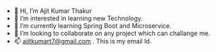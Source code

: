 - 👋 Hi, I’m Ajit Kumar Thakur
- 👀 I’m interested in learning new Technology.
- 🌱 I’m currently learning Spring Boot and Microservice.
- 💞️ I’m looking to collaborate on any project which can challange me.
- 📫 ajitkumart7@gmail.com . This is my email Id.

<!---
ajitthakur007/ajitthakur007 is a ✨ special ✨ repository because its `README.md` (this file) appears on your GitHub profile.
You can click the Preview link to take a look at your changes.
--->
